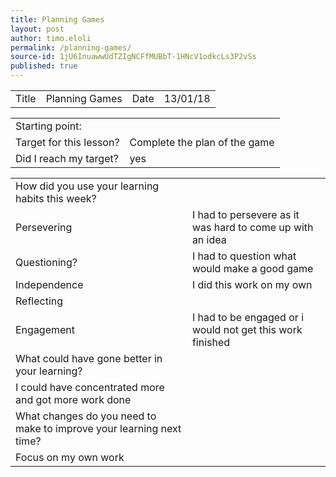 ```yaml
---
title: Planning Games
layout: post
author: timo.eloli
permalink: /planning-games/
source-id: 1jU6InuawwUdTZIgNCFfMUBbT-1HNcV1odkcLs3P2vSs
published: true
---
```

<table>
  <tr>
    <td>Title</td>
    <td>Planning Games</td>
    <td>Date</td>
    <td>13/01/18</td>
  </tr>
</table>


<table>
  <tr>
    <td>Starting point:</td>
    <td></td>
  </tr>
  <tr>
    <td>Target for this lesson?</td>
    <td>Complete the plan of the game</td>
  </tr>
  <tr>
    <td>Did I reach my target? </td>
    <td>yes</td>
  </tr>
</table>


<table>
  <tr>
    <td>How did you use your learning habits this week?</td>
    <td></td>
  </tr>
  <tr>
    <td>Persevering</td>
    <td>I had to persevere as it was hard to come up with an idea</td>
  </tr>
  <tr>
    <td>Questioning?</td>
    <td>I had to question what would make a good game</td>
  </tr>
  <tr>
    <td>Independence</td>
    <td>I did this work on my own</td>
  </tr>
  <tr>
    <td>Reflecting</td>
    <td></td>
  </tr>
  <tr>
    <td>Engagement</td>
    <td>I had to be engaged or i would not get this work finished</td>
  </tr>
  <tr>
    <td>What could have gone better in your learning?</td>
    <td></td>
  </tr>
  <tr>
    <td>I could have concentrated more and got more work done</td>
    <td></td>
  </tr>
  <tr>
    <td>What changes do you need to make to improve your learning next time?</td>
    <td></td>
  </tr>
  <tr>
    <td>Focus on my own work</td>
    <td></td>
  </tr>
</table>


